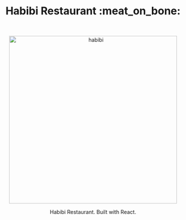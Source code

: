 <h1 align="center"> Habibi Restaurant :meat_on_bone:</h1> <br>
<p align="center">
  <a href="https://danielshokri.github.io/habibi-RESTAURANT/#/">
    <img alt="habibi" title="HabibiResaturant" src="http://g.recordit.co/7xVE8t67ki.gif" width="450">
  </a>
</p>

<p align="center">
  Habibi Restaurant. Built with React.
</p>

